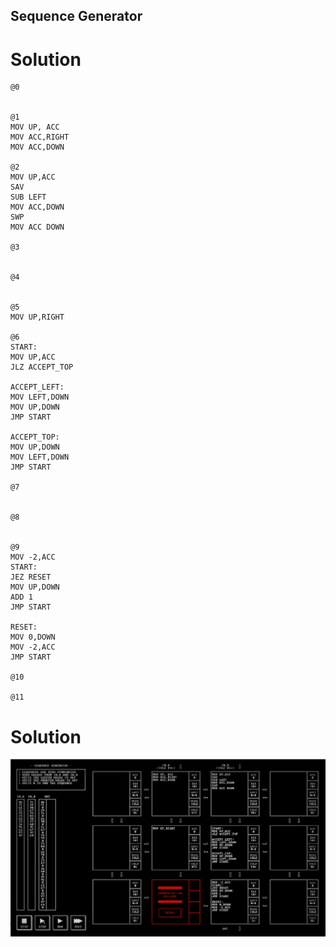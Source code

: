 ## Sequence Generator

# Solution

```
@0


@1
MOV UP, ACC
MOV ACC,RIGHT
MOV ACC,DOWN

@2
MOV UP,ACC
SAV
SUB LEFT
MOV ACC,DOWN
SWP
MOV ACC DOWN

@3


@4


@5
MOV UP,RIGHT

@6
START:
MOV UP,ACC
JLZ ACCEPT_TOP

ACCEPT_LEFT:
MOV LEFT,DOWN
MOV UP,DOWN
JMP START

ACCEPT_TOP:
MOV UP,DOWN
MOV LEFT,DOWN
JMP START

@7


@8


@9
MOV -2,ACC
START:
JEZ RESET
MOV UP,DOWN
ADD 1
JMP START

RESET:
MOV 0,DOWN
MOV -2,ACC
JMP START

@10

@11

```

# Solution

![](/assets/images/2020-11-05-21-29-23.png)


